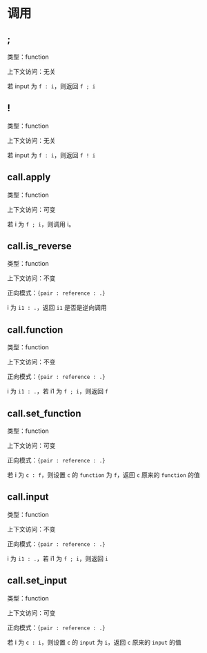# 调用

## ;

类型：function

上下文访问：无关

若 input 为 `f : i`，则返回 `f ; i`

## !

类型：function

上下文访问：无关

若 input 为 `f : i`，则返回 `f ! i`

## call.apply

类型：function

上下文访问：可变


若 i 为 `f ; i`，则调用 i。

## call.is_reverse

类型：function

上下文访问：不变

正向模式：`{pair : reference : .}`

i 为 `i1 : .`，返回 `i1` 是否是逆向调用

## call.function

类型：function

上下文访问：不变

正向模式：`{pair : reference : .}`

i 为 `i1 : .`，若 i1 为 `f ; i`，则返回 `f`

## call.set_function

类型：function

上下文访问：可变

正向模式：`{pair : reference : .}`

若 i 为 `c : f`，则设置 `c` 的 `function` 为 `f`，返回 `c` 原来的 `function` 的值

## call.input

类型：function

上下文访问：不变

正向模式：`{pair : reference : .}`

i 为 `i1 : .`，若 i1 为 `f ; i`，则返回 `i`

## call.set_input

类型：function

上下文访问：可变

正向模式：`{pair : reference : .}`

若 i 为 `c : i`，则设置 `c` 的 `input` 为 `i`，返回 `c` 原来的 `input` 的值
